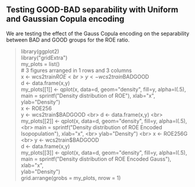 ## Testing GOOD-BAD separability with Uniform and Gaussian Copula encoding

We are testing the effect of the Gauss Copula encoding on the separability between BAD and GOOD groups for the ROE ratio.

> library(ggplot2) <br>
> library("gridExtra") <br>
> my_plots = list() <br>
> \# 3 figures arranged in 1 rows and 3 columns <br>
> 	x <- wcs2train$ROE <br>
> 	y <- wcs2train$BADGOOD <br>
> 	d <- data.frame(x,y) <br>
> 	my_plots[[1]] <- qplot(x, data=d, geom="density", fill=y, alpha=I(.5),  <br>
   		main = sprintf("Density distribution of ROE"), xlab="x",  <br>
  		ylab="Density") <br>
> 	x <- ROE256 <br>
> 	y <- wcs2train$BADGOOD <br>
> 	d <- data.frame(x,y) <br>
> 	my_plots[[2]] <- qplot(x, data=d, geom="density", fill=y, alpha=I(.5),  <br>
   		main = sprintf("Density distribution of ROE Encoded Isopopulation"), xlab="x",  <br>
  		ylab="Density") <br>
> 	x <- ROE256G <br>
> 	y <- wcs2train$BADGOOD <br>
> 	d <- data.frame(x,y) <br>
> 	my_plots[[3]] <- qplot(x, data=d, geom="density", fill=y, alpha=I(.5),  <br>
   		main = sprintf("Density distribution of ROE Encoded Gauss"), xlab="x",  <br>
  		ylab="Density") <br>
> grid.arrange(grobs = my_plots, nrow = 1) <br>
